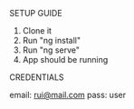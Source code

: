 SETUP GUIDE

1. Clone it
2. Run "ng install"
3. Run "ng serve"
4. App should be running

CREDENTIALS

email: rui@mail.com
pass: user
